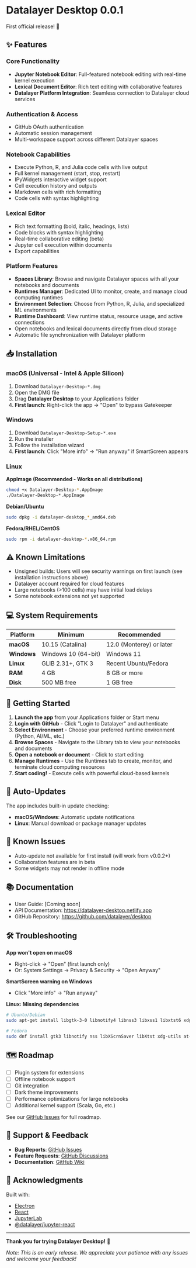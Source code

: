 # Datalayer Desktop 0.0.1

First official release! 🎉

## ✨ Features

### Core Functionality
- **Jupyter Notebook Editor**: Full-featured notebook editing with real-time kernel execution
- **Lexical Document Editor**: Rich text editing with collaborative features
- **Datalayer Platform Integration**: Seamless connection to Datalayer cloud services

### Authentication & Access
- GitHub OAuth authentication
- Automatic session management
- Multi-workspace support across different Datalayer spaces

### Notebook Capabilities
- Execute Python, R, and Julia code cells with live output
- Full kernel management (start, stop, restart)
- IPyWidgets interactive widget support
- Cell execution history and outputs
- Markdown cells with rich formatting
- Code cells with syntax highlighting

### Lexical Editor
- Rich text formatting (bold, italic, headings, lists)
- Code blocks with syntax highlighting
- Real-time collaborative editing (beta)
- Jupyter cell execution within documents
- Export capabilities

### Platform Features
- **Spaces Library**: Browse and navigate Datalayer spaces with all your notebooks and documents
- **Runtimes Manager**: Dedicated UI to monitor, create, and manage cloud computing runtimes
- **Environment Selection**: Choose from Python, R, Julia, and specialized ML environments
- **Runtime Dashboard**: View runtime status, resource usage, and active connections
- Open notebooks and lexical documents directly from cloud storage
- Automatic file synchronization with Datalayer platform

## 📥 Installation

### macOS (Universal - Intel & Apple Silicon)
1. Download `Datalayer-Desktop-*.dmg`
2. Open the DMG file
3. Drag **Datalayer Desktop** to your Applications folder
4. **First launch**: Right-click the app → "Open" to bypass Gatekeeper

### Windows
1. Download `Datalayer-Desktop-Setup-*.exe`
2. Run the installer
3. Follow the installation wizard
4. **First launch**: Click "More info" → "Run anyway" if SmartScreen appears

### Linux

**AppImage (Recommended - Works on all distributions)**
```bash
chmod +x Datalayer-Desktop-*.AppImage
./Datalayer-Desktop-*.AppImage
```

**Debian/Ubuntu**
```bash
sudo dpkg -i datalayer-desktop_*_amd64.deb
```

**Fedora/RHEL/CentOS**
```bash
sudo rpm -i datalayer-desktop-*.x86_64.rpm
```

## ⚠️ Known Limitations

- Unsigned builds: Users will see security warnings on first launch (see installation instructions above)
- Datalayer account required for cloud features
- Large notebooks (>100 cells) may have initial load delays
- Some notebook extensions not yet supported

## 💻 System Requirements

| Platform | Minimum | Recommended |
|----------|---------|-------------|
| **macOS** | 10.15 (Catalina) | 12.0 (Monterey) or later |
| **Windows** | Windows 10 (64-bit) | Windows 11 |
| **Linux** | GLIB 2.31+, GTK 3 | Recent Ubuntu/Fedora |
| **RAM** | 4 GB | 8 GB or more |
| **Disk** | 500 MB free | 1 GB free |

## 🚀 Getting Started

1. **Launch the app** from your Applications folder or Start menu
2. **Login with GitHub** - Click "Login to Datalayer" and authenticate
3. **Select Environment** - Choose your preferred runtime environment (Python, AI/ML, etc.)
4. **Browse Spaces** - Navigate to the Library tab to view your notebooks and documents
5. **Open a notebook or document** - Click to start editing
6. **Manage Runtimes** - Use the Runtimes tab to create, monitor, and terminate cloud computing resources
7. **Start coding!** - Execute cells with powerful cloud-based kernels

## 🔄 Auto-Updates

The app includes built-in update checking:
- **macOS/Windows**: Automatic update notifications
- **Linux**: Manual download or package manager updates

## 🐛 Known Issues

- Auto-update not available for first install (will work from v0.0.2+)
- Collaboration features are in beta
- Some widgets may not render in offline mode

## 📚 Documentation

- User Guide: [Coming soon]
- API Documentation: https://datalayer-desktop.netlify.app
- GitHub Repository: https://github.com/datalayer/desktop

## 🛠️ Troubleshooting

**App won't open on macOS**
- Right-click → "Open" (first launch only)
- Or: System Settings → Privacy & Security → "Open Anyway"

**SmartScreen warning on Windows**
- Click "More info" → "Run anyway"

**Linux: Missing dependencies**
```bash
# Ubuntu/Debian
sudo apt-get install libgtk-3-0 libnotify4 libnss3 libxss1 libxtst6 xdg-utils libatspi2.0-0 libdrm2 libgbm1 libxcb-dri3-0

# Fedora
sudo dnf install gtk3 libnotify nss libXScrnSaver libXtst xdg-utils at-spi2-atk
```

## 🗺️ Roadmap

- [ ] Plugin system for extensions
- [ ] Offline notebook support
- [ ] Git integration
- [ ] Dark theme improvements
- [ ] Performance optimizations for large notebooks
- [ ] Additional kernel support (Scala, Go, etc.)

See our [GitHub Issues](https://github.com/datalayer/desktop/issues) for full roadmap.

## 💬 Support & Feedback

- **Bug Reports**: [GitHub Issues](https://github.com/datalayer/desktop/issues)
- **Feature Requests**: [GitHub Discussions](https://github.com/datalayer/desktop/discussions)
- **Documentation**: [GitHub Wiki](https://github.com/datalayer/desktop/wiki)

## 🙏 Acknowledgments

Built with:
- [Electron](https://electronjs.org/)
- [React](https://reactjs.org/)
- [JupyterLab](https://jupyterlab.readthedocs.io/)
- [@datalayer/jupyter-react](https://github.com/datalayer/jupyter-react)

---

**Thank you for trying Datalayer Desktop!** 🚀

*Note: This is an early release. We appreciate your patience with any issues and welcome your feedback!*
